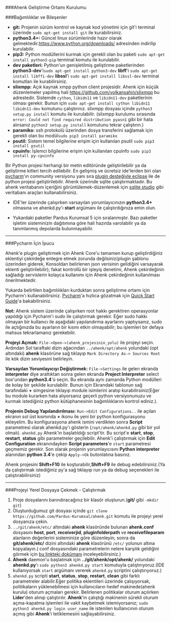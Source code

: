 ###Ahenk Geliştirme Ortamı Kurulumu

###Bağımlılıklar ve Bileşenler <br />
* **git:** Projenin sürüm kontrol ve kaynak kod yönetimi için git'i terminal üzerinde ```sudo apt-get install git``` ile kurabilirsiniz.
* **python3.4+:** Güncel linux sürümlerinde hazır olarak gelmektedir.https://www.python.org/downloads/ adresinden indirilip kurulabilir.
* **pip3:** Python modüllerini kurmak için gerekli olan bu paketi `sudo apt-get install python3-pip` terminal komutu ile kurulabilir.
* **dev paketleri:** Python'un genişletilmiş geliştirme paketlerinden
 **python3-dev**'i`sudo apt-get install python3-dev`
 **libff**'i `sudo apt-get install libffi-dev`
 **libssl**'i `sudo apt-get install libssl-dev`
 terminal komutları ile kurabilirsiniz.
* **slixmpp:** Açık kaynak xmpp python client projesidir. Ahenk için küçük düzenlemeler yapılmış hali https://github.com/volkansahin/slixmpp bu adrestedir. Sistemde ```cython```, ```libidn11``` ve ```libidn11-dev``` paketlerinin olması gerekir. Bunun için ```sudo apt-get install cython libidn11 libidn11-dev``` komutunu çalıştırınız. slixmpp dosyası içinde ```python3 setup.py install``` komutu ile kurulabilir.
(slixmpp kurulumu sırasında `error: Could not find required distribution pyasn1` gibi bir hata alırsanız ```python3 setup.py install``` komutunu tekrar çalıştırın.)
* **paramiko:** ssh protokolü üzerinden dosya transferini sağlamak için gerekli olan bu modül`sudo pip3 install paramiko`
* **psutil:** Sistem temel bilgilerine erişim için kullanılan psutil `sudo pip3 install psutil` 
* **cpuinfo:** İşlemci bilgilerine erişim için kullanılan cpuinfo `sudo pip3 install py-cpuinfo` 


Bir Python projesi herhangi bir metin editöründe geliştirilebilir ya da geliştirme kitleri tercih edilebilir. En gelişmiş ve ücretsiz ide'lerden biri olan [pycharm](https://www.jetbrains.com/pycharm/download/)'ın community versiyonu yanı sıra [plugin desteğiyle eclipse](http://www.pydev.org/manual_101_install.html) ile de python projesi geliştirilebilir. Ahenk üzerinde sqlite çalıştırmaktadır. Bu ahenk veritabanını içeriğini görüntülemek-düzenlemek için [sqlite studio](http://sqlitestudio.pl/?act=download) gibi veritabanı araçları kullanabilirsiniz.

* IDE'ler üzerinde çalışırken varsayılan yorumlayıcınızın **python3.4+** olmasına ve ahenkd.py'ı **start** argümanı ile çalıştırdığınıza emin olun.

* Yukardaki paketler Pardus Kurumsal 5 için sıralanmıştır. Bazı paketler işletim sisteminizin dağıtımına göre hali hazırda varolabilir ya da tanımlanmış depolarda bulunmayabilir.

---
###Pycharm İçin İpucu

Ahenk'e plugin geliştirmek için Ahenk Core'u tamamen kurup geliştirdiğiniz eklentiyi çekirdeğe entegre etmek zorunda değilsiniz(plugin şablonu üzerinden giderek, Konsoldan belirlenen json verisinin gelidiğini varsayarak eklenti geliştirilebilir); fakat kontrollü bir işleyiş denetimi, Ahenk çekirdeğinin sağladığı servislerin kolayca kullanımı için Ahenk çekirdeğinin kullanılması önerilmektedir.

Yukarda belirtilen bağımlılıkları kurduktan sonra geliştirme ortamı için Pycharm'ı kullanabilirsiniz. [Pycharm](https://www.jetbrains.com/pycharm/download/)'a hızlıca gözatmak için [Quick Start Guide](https://www.jetbrains.com/help/pycharm/5.0/quick-start-guide.html)'a bakabilirsiniz.

**Not:** Ahenk sistem üzerinde çalışırken root hakkı gerektiren operasyonlar yapıldığı için Pycharm'ı sudo ile çalıştırmak gerekir. Eğer sudo hakkı olmayan bir kullanıcı ile aşağıdaki yapılandırma ayarlarını yaptıysanız, sudo ile açtığınızda bu ayarların bir kısmı etkin olmayabilir; bu işlemleri bir defaya mahsus tekrarlamanız gerekebilir.

**Projeyi Açmak:** `File->Open->(ahenk_projesinin_yolu)` ile projeyi seçin. Ardından Sol taraftaki dizin ağacından `../ahenk/opt/ahenk` yolundaki (opt altındaki) **ahenk** klasörüne sağ tıklayıp `Mark Directory As-> Sources Root` ile kök dizin seviyesini belirleyin.

**Varsayılan Yorumlayıcıyı Değiştirmek:** `File->Settings` ile gelen ekranda **interpreter** diye arattıktan sonra gelen ekranda **Project Interpreter** select box'undan **python3.4**'ü seçin. Bu ekranda aynı zamanda Python modülleri de kolay bir şekilde kurulabilir. Bunun için Ekrandaki tablonun sağ tarafındaki **+** simgesine tıklayıp module isimlerini aratıp kurabilirsiniz(Eğer bu module kurarken hata alıyorsanız geçerli python versiyonunuzu ve kurmak istediğiniz python kütüphanesinin bağımlılıklarını kontrol ediniz.).

**Projenin Debug Yapılandırılması:** `Run->Edit Configurations..` ile açılan ekranın sol üst kısmında **+** ikonu ile yeni bir python konfigurasyonu ekleyelim. Bu konfigurasyona ahenk ismini verdikten sonra **Script** parametresi olarak ahenkd.py'ı gösterin (`/opt/ahenk/ahenkd.py` gibi bir yol olmalı). `ahenkd.py` Ahenk'in başlatıldığı script'tir. Bu script'e **start**, **stop**, **restart**, **status** gibi parametreler geçilebilir. Ahenk'i çalıştırmak için **Edit Configuration** ekranındayken **Script parameters**'e `start` parametresi geçmemiz gerekir. Son olarak projenin yorumlayıcısını **Python interpreter** alanından **python 3.4**'e çekip `Apply->Ok` butonlatına basınız.

Ahenk projesini **Shift+F10** ile koşturabilir,**Shift+F9** ile debug edebilirsiniz.(Ya da çalıştırmak istediğiniz py'a sağ tıklayıp run ya da debug seçenekleri ile çalıştırabilirsiniz)

---

###Projeyi Yerel Dosyaya Çekmek - Çalıştırmak<br />
1. Proje dosyalarını barındıracağınız bir klasör oluşturun.(**git/** gibi ```-mkdir git```)<br />
2. Oluşturduğumuz git dosyası içinde
```git clone https://github.com/Pardus-Kurumsal/ahenk.git``` komutu ile projeyi yerel dosyanıza çekin.<br />
3. ```../git/ahenk/etc/``` altındaki **ahenk** klasöründe bulunan **ahenk.conf** dosyasını **host**, **port**, **receiverjid**, **pluginfolderpath** ve **receivefileparam** alanların değerlerini sisteminize göre düzenleyin; sonra da **git/ahenk/etc/** dizini altındaki **ahenk** klasörünü  ```/etc/``` yolunun altına kopyalayın.( conf dosyasındaki parametrelerin nelere karşılık geldiğini görmek için [bu linkteki dokümanı](https://github.com/Agem-Bilisim/lider-ahenk-docs/blob/master/ahenk/sss.md) inceleyebilirsiniz.)
4. **Ahenk** daemon'u başlatmak için  **../git/ahenk/opt/ahenk/** yolundaki **ahenkd.py**'ı ```sudo python3 ahenkd.py start``` komutuyla çalıştırıyoruz.(IDE kullanıyorsak `start` argümanı vererek `ahenkd.py` scriptini çalıştırıyoruz.)
5. `ahenkd.py` scripti **start**, **status**, **stop**, **restart**, **clean** gibi farklı parametreler alabilir.Eğer politika eklentileri üzerinde çalışıyorsak, politikaların yüklenebilmesi için kullanıcıların hedef makinede(ahenk kurulu) oturum açmaları gerekir. Belirlenen politikalar oturum açılırken **Lider**'den alınıp çalıştırılır. **Ahenk**'in çalıştığı makinenin sürekli oturum açma-kapatma işlemleri ile vakit kaybetmek istemiyorsanız; ```sudo python3 ahenkd.py login user_name``` ile istenilen kullanıcının oturum açmış gibi **Ahenk**'i tetiklemesini sağlayabilirsiniz.
